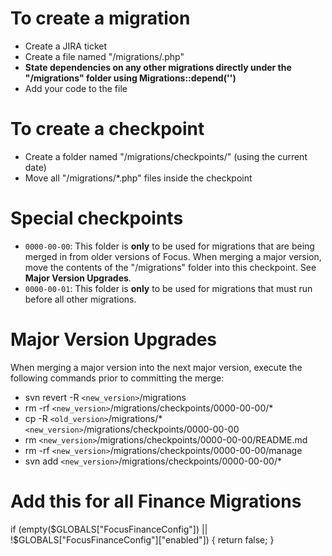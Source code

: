 # To create a migration

- Create a JIRA ticket
- Create a file named "/migrations/<JIRA>.php"
- **State dependencies on any other migrations directly under the "/migrations" folder using Migrations::depend('<JIRA>')**
- Add your code to the file

# To create a checkpoint

- Create a folder named "/migrations/checkpoints/<YYYY-MM-DD>" (using the current date)
- Move all "/migrations/*.php" files inside the checkpoint

# Special checkpoints

- `0000-00-00`: This folder is **only** to be used for migrations that are being merged in from older versions of Focus. When merging a major version, move the contents of the "/migrations" folder into this checkpoint. See **Major Version Upgrades**.
- `0000-00-01`: This folder is **only** to be used for migrations that must run before all other migrations.

# Major Version Upgrades

When merging a major version into the next major version, execute the following commands prior to committing the merge:

- svn revert -R `<new_version>`/migrations
- rm -rf `<new_version>`/migrations/checkpoints/0000-00-00/*
- cp -R `<old_version>`/migrations/* `<new_version>`/migrations/checkpoints/0000-00-00
- rm `<new_version>`/migrations/checkpoints/0000-00-00/README.md
- rm -rf `<new_version>`/migrations/checkpoints/0000-00-00/manage
- svn add `<new_version>`/migrations/checkpoints/0000-00-00/*


# Add this for all Finance Migrations
if (empty($GLOBALS["FocusFinanceConfig"]) || !$GLOBALS["FocusFinanceConfig"]["enabled"]) {
	return false;
}
